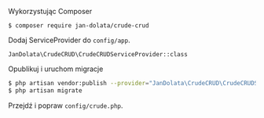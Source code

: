 [comment]: <> (Instalacja)

Wykorzystując Composer

```
$ composer require jan-dolata/crude-crud
```

Dodaj ServiceProvider do `config/app`.

```
JanDolata\CrudeCRUD\CrudeCRUDServiceProvider::class
```

Opublikuj i uruchom migracje

``` bash
$ php artisan vendor:publish --provider="JanDolata\CrudeCRUD\CrudeCRUDServiceProvider"
$ php artisan migrate
```

Przejdź i popraw `config/crude.php`.